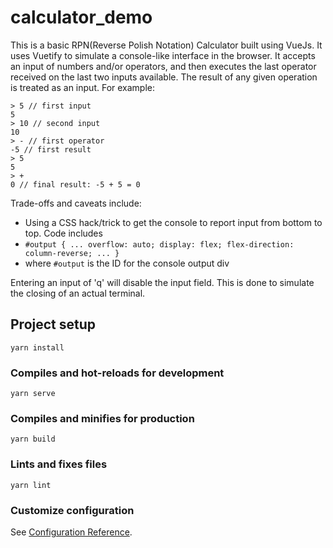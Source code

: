 # calculator_demo

This is a basic RPN(Reverse Polish Notation) Calculator built using VueJs. It uses Vuetify to simulate a console-like interface in the browser. It accepts an input of numbers and/or operators, and then executes the last operator received on the last two inputs available. The result of any given operation is treated as an input. For example:

```
> 5 // first input
5
> 10 // second input 
10
> - // first operator
-5 // first result
> 5
5
> +
0 // final result: -5 + 5 = 0
```

Trade-offs and caveats include:
  + Using a CSS hack/trick to get the console to report input from bottom to top. Code includes 
  +   ``` #output { ... overflow: auto; display: flex; flex-direction: column-reverse; ... } ```
  +   where `#output` is the ID for the console output div

Entering an input of 'q' will disable the input field. This is done to simulate the closing of an actual terminal. 

## Project setup
```
yarn install
```

### Compiles and hot-reloads for development
```
yarn serve
```

### Compiles and minifies for production
```
yarn build
```

### Lints and fixes files
```
yarn lint
```

### Customize configuration
See [Configuration Reference](https://cli.vuejs.org/config/).
